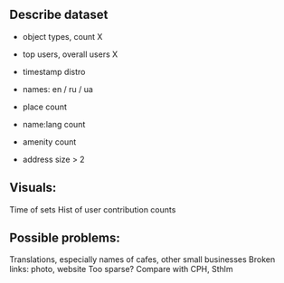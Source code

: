 Describe dataset
---------
 - object types, count X
 - top users, overall users X
 - timestamp distro
 - names: en / ru / ua

 - place count
 - name:lang count
 - amenity count
 - address size > 2

 Visuals:
 -----------
 Time of sets
 Hist of user contribution counts

 Possible problems:
 -------
Translations, especially names of cafes, other small businesses
Broken links: photo, website
Too sparse? Compare with CPH, Sthlm


 